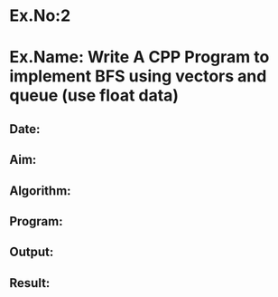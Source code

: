 # Ex.No:2

# Ex.Name: Write A CPP Program to implement BFS using vectors and queue (use float data)


## Date:

## Aim:


## Algorithm:





## Program:



## Output:



 ## Result:


